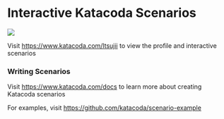 # Interactive Katacoda Scenarios

[![](http://shields.katacoda.com/katacoda/ltsujii/count.svg)](https://www.katacoda.com/ltsujii "Get your profile on Katacoda.com")

Visit https://www.katacoda.com/ltsujii to view the profile and interactive scenarios

### Writing Scenarios
Visit https://www.katacoda.com/docs to learn more about creating Katacoda scenarios

For examples, visit https://github.com/katacoda/scenario-example
